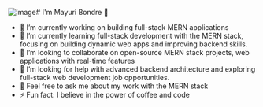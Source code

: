 ![image](https://github.com/user-attachments/assets/97d298ea-919f-4d64-9ab6-93f6377d9695)# I'm Mayuri Bondre 👋



- 🔭 I’m currently working on building full-stack MERN applications
- 🌱 I’m currently learning full-stack development with the MERN stack, focusing on building dynamic web apps and improving backend skills.
- 👯 I’m looking to collaborate on  open-source MERN stack projects, web applications with real-time features
- 🤔 I’m looking for help with advanced backend architecture and exploring full-stack web development job opportunities.
- 💬 Feel free to ask me about my work with the MERN stack
- ⚡ Fun fact: I believe in the power of coffee and code


